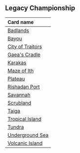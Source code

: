 ## Legacy Championship

| Card name |
| :-------- |
| [Badlands](https://github.com/mtgenius/uncube/raw/main/cards/legacy-championship/badlands.png) |
| [Bayou](https://github.com/mtgenius/uncube/raw/main/cards/legacy-championship/bayou.png) |
| [City of Traitors](https://github.com/mtgenius/uncube/raw/main/cards/legacy-championship/city-of-traitors.png) |
| [Gaea's Cradle](https://github.com/mtgenius/uncube/raw/main/cards/legacy-championship/gaeas-cradle.png) |
| [Karakas](https://github.com/mtgenius/uncube/raw/main/cards/legacy-championship/karakas.png) |
| [Maze of Ith](https://github.com/mtgenius/uncube/raw/main/cards/legacy-championship/maze-of-ith.png) |
| [Plateau](https://github.com/mtgenius/uncube/raw/main/cards/legacy-championship/plateau.png) |
| [Rishadan Port](https://github.com/mtgenius/uncube/raw/main/cards/legacy-championship/rishadan-port.png) |
| [Savannah](https://github.com/mtgenius/uncube/raw/main/cards/legacy-championship/savannah.png) |
| [Scrubland](https://github.com/mtgenius/uncube/raw/main/cards/legacy-championship/scrubland.png) |
| [Taiga](https://github.com/mtgenius/uncube/raw/main/cards/legacy-championship/taiga.png) |
| [Tropical Island](https://github.com/mtgenius/uncube/raw/main/cards/legacy-championship/tropical-island.png) |
| [Tundra](https://github.com/mtgenius/uncube/raw/main/cards/legacy-championship/tundra.png) |
| [Underground Sea](https://github.com/mtgenius/uncube/raw/main/cards/legacy-championship/underground-sea.png) |
| [Volcanic Island](https://github.com/mtgenius/uncube/raw/main/cards/legacy-championship/volcanic-island.png) |

